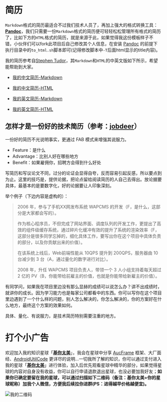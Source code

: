 # 简历

`Markdown`格式的简历最适合不过我们技术人员了，再加上强大的格式转换工具： **[Pandoc](https://pandoc.org)**，我们只需要一份`Markdown`格式的简历便可轻轻松松管理所有格式的简历了，比如下方的`HTML`格式的简历，就是来源于此，如果觉得我这份模板样子不错，小伙伴们可以fork此项目后自己修改其个人信息，在安装 [Pandoc](https://pandoc.org) 的前提下执行目录中的`to_html.sh`脚本即可(记得修改脚本中`-T`后面html显示的title内容)。

我的简历参考自[Stephen Tudor](https://github.com/smt/resume)，其`Markdown`和`HTML`的中英文版如下所示，希望能帮助到大家。

* [我的中文简历-Markdown](https://github.com/Blankj/resume/blob/master/resume-cn.md)
* [我的中文简历-HTML](https://blankj.com/resume/resume-cn.html)

* [我的英文简历-Markdown](https://github.com/Blankj/resume/blob/master/resume-eng.md)
* [我的英文简历-HTML](https://blankj.com/resume/resume-eng.html)


## 怎样才是一份好的技术简历（参考：[jobdeer](http://www.jobdeer.com/)）

一份好的简历不光说明事实，更通过 FAB 模式来增强其说服力。

* Feature：是什么
* Advantage：比别人好在哪些地方
* Benefit：如果雇佣你，招聘方会得到什么好处

写简历和写议论文不同，过分的论证会显得自夸，反而容易引起反感，所以要点到为止。这里的技巧是，提供论据，把论点留给阅读简历的人自己去得出。放论据要具体，最基本的是要数字化，好的论据要让人印象深刻。

举个例子（下边内容是虚构的）：

> 2006 年，参与了手机XX网发布系统 WAPCMS 的开发（F，是什么，这部分是大家都会写的）。
> 
> 作为核心程序员，不但完成了网站界面、调度队列的开发工作，更提出了高效的组件级缓存系统，通过碎片化缓冲有效的提升了系统的渲染效率（F，这部分是很多同学忘掉的，细化具体工作，要写出你在这个项目中具体负责的部分，以及你贡献出来的价值）。
> 
> 在该系统上线后，Web前端性能从 10QPS 提升到 200QPS，服务器由 10 台减少到 3 台（A，通过量化的数字进行对比）。
> 
> 2008 年，升任 WAPCMS 项目负责人，带领一个 3 人小组支持着每天超过 2 亿的 PV（B，你能带给前雇主的价值，也就是你能带给新雇主的价值）。

有同学问，如果我在项目里边没有那么显赫的成绩可以说怎么办？讲不出成绩时，就讲你的成长。因为学习能力也是每家公司都看中的东西。你可以写你在这个项目里边遇到了一个什么样的问题，别人怎么解决的，你怎么解决的，你的方案好在什么地方，最终这个方案的效果如何。

具体、量化、有说服力，是技术简历特别需要注重的地方。


# 打个小广告

欢迎加入我的知识星球「**[基你太美](https://t.zsxq.com/FmeqfYF)**」，我会在星球中分享 [AucFrame](https://blankj.com/2019/07/22/auc-frame/) 框架、大厂面经、[AndroidUtilCode](https://github.com/Blankj/AndroidUtilCode) 更详尽的说明...一切我所了解的知识，你可以通过支付进入我的星球「**[基你太美](https://t.zsxq.com/FmeqfYF)**」进行体验，加入后优先观看星球中精华的部分，如果觉得星球的内容对自身没有收益，你可以自行申请退款退出星球，也没必要加我好友；**如果你已确定要留在我的星球，可以通过扫描如下二维码（备注：基你太美+你的星球昵称）加我个人微信，方便我后续拉你进群(PS：进得越早价格越便宜)。**

![我的二维码](https://raw.githubusercontent.com/Blankj/AndroidUtilCode/master/art/wechat.png)
